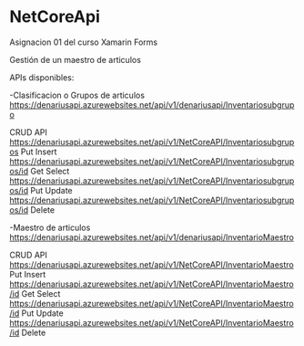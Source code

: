 # NetCoreApi
Asignacion 01 del curso Xamarin Forms

Gestión de un maestro de articulos 

APIs disponibles:

-Clasificacion o Grupos de articulos
https://denariusapi.azurewebsites.net/api/v1/denariusapi/Inventariosubgrupo

CRUD API
https://denariusapi.azurewebsites.net/api/v1/NetCoreAPI/Inventariosubgrupos    Put Insert
https://denariusapi.azurewebsites.net/api/v1/NetCoreAPI/Inventariosubgrupos/id Get Select
https://denariusapi.azurewebsites.net/api/v1/NetCoreAPI/Inventariosubgrupos/id Put Update
https://denariusapi.azurewebsites.net/api/v1/NetCoreAPI/Inventariosubgrupos/id Delete

-Maestro de articulos
https://denariusapi.azurewebsites.net/api/v1/denariusapi/InventarioMaestro

CRUD API
https://denariusapi.azurewebsites.net/api/v1/NetCoreAPI/InventarioMaestro    Put Insert
https://denariusapi.azurewebsites.net/api/v1/NetCoreAPI/InventarioMaestro/id Get Select
https://denariusapi.azurewebsites.net/api/v1/NetCoreAPI/InventarioMaestro/id Put Update
https://denariusapi.azurewebsites.net/api/v1/NetCoreAPI/InventarioMaestro/id Delete
